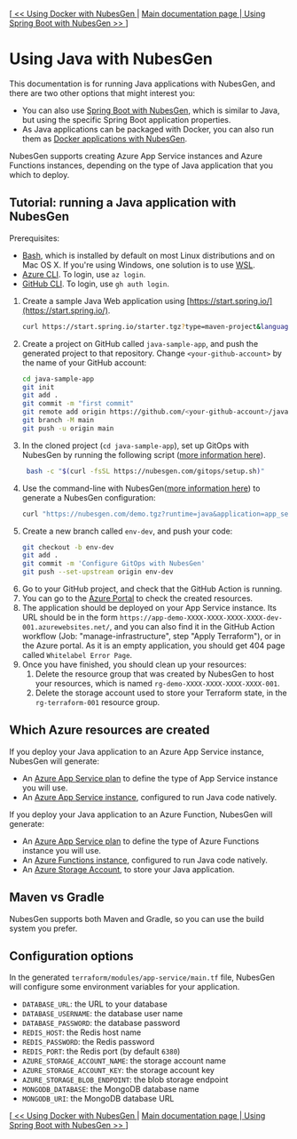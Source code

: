 [[ << Using Docker with NubesGen ](docker.md) | [ Main documentation page ](../README.md) |[ Using Spring Boot with NubesGen >> ](spring-boot.md)]

# Using Java with NubesGen

This documentation is for running Java applications with NubesGen, and there are two other options that might interest you:

- You can also use [Spring Boot with NubesGen](spring-boot.md), which is similar to Java, but using the specific Spring Boot application properties.
- As Java applications can be packaged with Docker, you can also run them as [Docker applications with NubesGen](docker.md).

NubesGen supports creating Azure App Service instances and Azure Functions instances, depending on the type of Java application that you which to deploy.

## Tutorial: running a Java application with NubesGen

Prerequisites:
- [Bash](https://fr.wikipedia.org/wiki/Bourne-Again_shell), which is installed by default on most Linux distributions and on Mac OS X. If you're using Windows, one solution is to use [WSL](https://docs.microsoft.com/windows/wsl/install-win10).
- [Azure CLI](https://docs.microsoft.com/cli/azure/install-azure-cli). To login, use `az login`.
- [GitHub CLI](https://cli.github.com/). To login, use `gh auth login`.

1. Create a sample Java Web application using [https://start.spring.io/](https://start.spring.io/).
   ```bash
   curl https://start.spring.io/starter.tgz?type=maven-project&language=java&bootVersion=2.4.4.RELEASE&baseDir=java-sample-app&groupId=com.example&artifactId=java-sample-app&name=java-sample-app&description=Demo%20project%20for%20Spring%20Boot&packageName=com.example.java-sample-app&packaging=jar&javaVersion=11&dependencies=web | tar -xvf -
   ```
2. Create a project on GitHub called `java-sample-app`, and push the generated project to that repository. Change `<your-github-account>` by the name of your GitHub account:
   ```bash
   cd java-sample-app
   git init
   git add .
   git commit -m "first commit"
   git remote add origin https://github.com/<your-github-account>/java-sample-app.git
   git branch -M main
   git push -u origin main
   ```
3. In the cloned project (`cd java-sample-app`), set up GitOps with NubesGen by running the following script ([more information here](../gitops-quick-start.md)).
   ```bash
    bash -c "$(curl -fsSL https://nubesgen.com/gitops/setup.sh)"
    ```
4. Use the command-line with NubesGen([more information here](../command-line.md)) to generate a NubesGen configuration:
   ```bash
   curl "https://nubesgen.com/demo.tgz?runtime=java&application=app_service.standard&gitops=true" | tar -xvf -
   ```
5. Create a new branch called `env-dev`, and push your code:
   ```bash
   git checkout -b env-dev
   git add .
   git commit -m 'Configure GitOps with NubesGen'
   git push --set-upstream origin env-dev
   ```
6. Go to your GitHub project, and check that the GitHub Action is running.
7. You can go to the [Azure Portal](https://portal.azure.com) to check the created resources.
8. The application should be deployed on your App Service instance. Its URL should be in the form `https://app-demo-XXXX-XXXX-XXXX-XXXX-dev-001.azurewebsites.net/`, and you can also find it in the GitHub Action workflow (Job: "manage-infrastructure", step "Apply Terraform"), or in the Azure portal.
As it is an empty application, you should get 404 page called `Whitelabel Error Page`.
9. Once you have finished, you should clean up your resources:
   1. Delete the resource group that was created by NubesGen to host your resources, which is named `rg-demo-XXXX-XXXX-XXXX-XXXX-001`.
   2. Delete the storage account used to store your Terraform state, in the `rg-terraform-001` resource group.

## Which Azure resources are created

If you deploy your Java application to an Azure App Service instance, NubesGen will generate:

- An [Azure App Service plan](https://docs.microsoft.com/azure/app-service/overview-hosting-plans) to define the type of App Service instance you will use.
- An [Azure App Service instance](https://azure.microsoft.com/services/app-service/), configured to run Java code natively.

If you deploy your Java application to an Azure Function, NubesGen will generate:

- An [Azure App Service plan](https://docs.microsoft.com/azure/app-service/overview-hosting-plans) to define the type of Azure Functions instance you will use.
- An [Azure Functions instance](https://azure.microsoft.com/services/functions/), configured to run Java code natively.
- An [Azure Storage Account](https://azure.microsoft.com/services/storage/), to store your Java application.

## Maven vs Gradle

NubesGen supports both Maven and Gradle, so you can use the build system you prefer.

## Configuration options

In the generated `terraform/modules/app-service/main.tf` file, NubesGen will configure some environment variables
for your application.

- `DATABASE_URL`: the URL to your database
- `DATABASE_USERNAME`: the database user name
- `DATABASE_PASSWORD`: the database password
- `REDIS_HOST`: the Redis host name
- `REDIS_PASSWORD`: the Redis password
- `REDIS_PORT`: the Redis port (by default `6380`)
- `AZURE_STORAGE_ACCOUNT_NAME`: the storage account name
- `AZURE_STORAGE_ACCOUNT_KEY`: the storage account key
- `AZURE_STORAGE_BLOB_ENDPOINT`: the blob storage endpoint
- `MONGODB_DATABASE`: the MongoDB database name
- `MONGODB_URI`: the MongoDB database URL

[[ << Using Docker with NubesGen ](docker.md) | [ Main documentation page ](../README.md) |[ Using Spring Boot with NubesGen >> ](spring-boot.md)]
